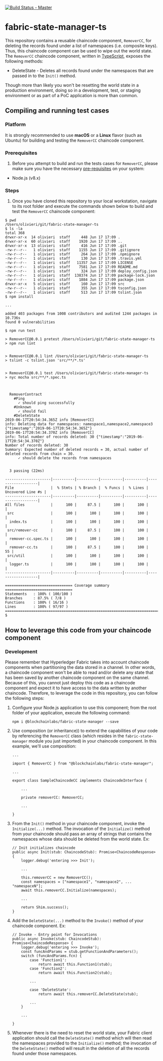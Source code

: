 [![Build Status - Master](https://travis-ci.org/rolivieri/fabric-state-manager-ts.svg?branch=master)](https://travis-ci.org/rolivieri/fabric-state-manager-ts/builds)

# fabric-state-manager-ts

This repository contains a reusable chaincode component, `RemoverCC`, for deleting the records found under a list of namespaces (i.e. composite keys). Thus, this chaincode component can be used to wipe out the world state. The `RemoverCC` chaincode component, written in [TypeScript](https://www.typescriptlang.org/), exposes the following methods:

 - DeleteState - Deletes all records found under the namespaces that are passed in to the `Init()` method.

Though more than likely you won't be resetting the world state in a production environment, doing so in a development, test, or staging environment or as part of a PoC application is more than common.

## Compiling and running test cases

### Platform
It is strongly recommended to use **macOS** or a **Linux** flavor (such as Ubuntu) for building and testing the `RemoverCC` chaincode component.

### Prerequisites
1) Before you attempt to build and run the tests cases for `RemoverCC`, please make sure you have the necessary [pre-requisites](https://hyperledger-fabric.readthedocs.io/en/release-1.4/prereqs.html) on your system:

* Node.js (v8.x)

### Steps
1) Once you have cloned this repository to your local workstation, navigate to its root folder and execute the commands shown below to build and test the `RemoverCC` chaincode component:

```
$ pwd
/Users/olivieri/git/fabric-state-manager-ts
$ ls -la
total 368
drwxr-xr-x  14 olivieri  staff     448 Jun 17 17:09 .
drwxr-xr-x  60 olivieri  staff    1920 Jun 17 17:09 ..
drwxr-xr-x  13 olivieri  staff     416 Jun 17 17:09 .git
-rw-r--r--   1 olivieri  staff    1155 Jun 17 17:09 .gitignore
-rw-r--r--   1 olivieri  staff     264 Jun 17 17:09 .npmignore
-rw-r--r--   1 olivieri  staff     130 Jun 17 17:09 .travis.yml
-rw-r--r--   1 olivieri  staff   11357 Jun 17 17:09 LICENSE
-rw-r--r--   1 olivieri  staff    7581 Jun 17 17:09 README.md
-rw-r--r--   1 olivieri  staff     324 Jun 17 17:09 deploy_config.json
-rw-r--r--   1 olivieri  staff  138374 Jun 17 17:09 package-lock.json
-rw-r--r--   1 olivieri  staff    1884 Jun 17 17:09 package.json
drwxr-xr-x   5 olivieri  staff     160 Jun 17 17:09 src
-rw-r--r--   1 olivieri  staff     355 Jun 17 17:09 tsconfig.json
-rw-r--r--   1 olivieri  staff     513 Jun 17 17:09 tslint.json
$ npm install

...

added 403 packages from 1008 contributors and audited 1244 packages in 10.736s
found 0 vulnerabilities

$ npm run test

> RemoverCC@0.0.1 pretest /Users/olivieri/git/fabric-state-manager-ts
> npm run lint


> RemoverCC@0.0.1 lint /Users/olivieri/git/fabric-state-manager-ts
> tslint -c tslint.json 'src/**/*.ts'


> RemoverCC@0.0.1 test /Users/olivieri/git/fabric-state-manager-ts
> nyc mocha src/**/*.spec.ts



  RemoverContract
    #Ping
      ✓ should ping successfully
    #Unknown
      ✓ should fail
    #DeleteState
2019-06-17T20:54:34.365Z info [RemoverCC]                                         info: Deleting data for namespaces: namespace1,namespace2,namespace3 {"timestamp":"2019-06-17T20:54:34.365Z"}
2019-06-17T20:54:34.370Z info [RemoverCC]                                         info: Total number of records deleted: 30 {"timestamp":"2019-06-17T20:54:34.370Z"}
Number of records deleted: 30
Summary: Expected number of deleted records = 30, actual number of deleted records from chain = 30.
      ✓ should delete the records from namespaces


  3 passing (22ms)

---------------------|----------|----------|----------|----------|-------------------|
File                 |  % Stmts | % Branch |  % Funcs |  % Lines | Uncovered Line #s |
---------------------|----------|----------|----------|----------|-------------------|
All files            |      100 |     87.5 |      100 |      100 |                   |
 src                 |      100 |      100 |      100 |      100 |                   |
  index.ts           |      100 |      100 |      100 |      100 |                   |
 src/remover-cc      |      100 |     87.5 |      100 |      100 |                   |
  remover-cc.spec.ts |      100 |      100 |      100 |      100 |                   |
  remover-cc.ts      |      100 |     87.5 |      100 |      100 |                55 |
 src/util            |      100 |      100 |      100 |      100 |                   |
  logger.ts          |      100 |      100 |      100 |      100 |                   |
---------------------|----------|----------|----------|----------|-------------------|

=============================== Coverage summary ===============================
Statements   : 100% ( 100/100 )
Branches     : 87.5% ( 7/8 )
Functions    : 100% ( 16/16 )
Lines        : 100% ( 97/97 )
================================================================================
$  
```

## How to leverage this code from your chaincode component
### Development
Please remember that Hyperledger Fabric takes into account chaincode components when partitioning the data stored in a channel. In other words, a chaincode component won't be able to read and/or delete any state that has been saved by another chaincode component on the same channel. Because of this, you cannot just deploy this code as a chaincode component and expect it to have access to the data written by another chaincode. Therefore, to leverage the code in this repository, you can follow the following steps:

1. Configure your Node.js application to use this component; from the root folder of your application, execute the following command:

    ```
    npm i @blockchainlabs/fabric-state-manager --save
    ```

1. Use composition (or inheritance)) to extend the capabilities of your code by referencing the `RemoverCC` class (which resides in the `fabric-state-manager` module you just imported) in your chaincode component. In this example, we'll use composition:
    
    ```
    ...

    import { RemoverCC } from "@blockchainlabs/fabric-state-manager";

    ...

    export class SampleChaincodeCC implements ChaincodeInterface {

        ...

        private removerCC: RemoverCC;

        ...
        
    }
    ```

1. From the `Init()` method in your chaincode component, invoke the `Initialize(...)` method. The invocation of the `Initialize()` method from your chaincode should pass an array of strings that contains the namespaces whose data should be deleted from the world state. Ex:

    ```
    // Init initializes chaincode
    public async Init(stub: ChaincodeStub): Promise<ChaincodeResponse> {
        logger.debug('entering >>> Init');

        ...

        this.removerCC = new RemoverCC();
        const namespaces = ["namespace1", "namespace2", ... "namespaceN"];	
        await this.removerCC.Initialize(namespaces);

        ...

        return Shim.success();
    }
    ```

1. Add the `DeleteState(...)` method to the `Invoke()` method of your chaincode component.  Ex:

    ```
    // Invoke - Entry point for Invocations
    public async Invoke(stub: ChaincodeStub): Promise<ChaincodeResponse> {
        logger.debug('entering >>> Invoke');
        const funcAndParams = stub.getFunctionAndParameters();
        switch (funcAndParams.fcn) {
            case 'Function1':
                return await this.Function1(stub);
            case 'Function2':
                return await this.Function2(stub);
            
            ...
            
            case 'DeleteState':
                return await this.removerCC.DeleteState(stub);

            ...
        }

        ...
       
    }
    ```

1. Whenever there is the need to reset the world state, your Fabric client application should call the `DeleteState()` method which will then read the namespaces provided to the `Initialize()` method; the invocation of the `DeleteState()` method will result in the deletion of all the records found under those namespaces.
